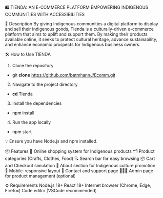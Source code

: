 🛍️ TIENDA: AN E-COMMERCE PLATFORM EMPOWERING INDIGENOUS COMMUNITIES WITH ACCESSIBILITIES

📌 Description
By giving Indigenous communities a digital platform to display and sell their indigenous goods, Tienda is a culturally-driven e-commerce platform that aims to uplift and support them. By making their products available online, it seeks to protect cultural heritage, advance sustainability, and enhance economic prospects for Indigenous business owners.

🛠️ How to Use TIENDA
1. Clone the repository
- git **clone** https://github.com/batmhannJ/Ecomm.git

2. Navigate to the project directory
- **cd** Tienda

3. Install the dependencies
- npm install

4. Run the app locally
- npm start

💡 Ensure you have Node.js and npm installed.

📦 Features
🛒 Online shopping system for Indigenous products
🗂️ Product categories (Crafts, Clothes, Food)
🔍 Search bar for easy browsing
📦 Cart and Checkout simulation
🧭 About section for Indigenous culture promotion
📱 Mobile-responsive layout
💬 Contact and support page
🧑‍🤝‍🧑 Admin page for product management (optional)

⚙️ Requirements
Node.js 18+
React 18+
Internet browser (Chrome, Edge, Firefox)
Code editor (VSCode recommended)

